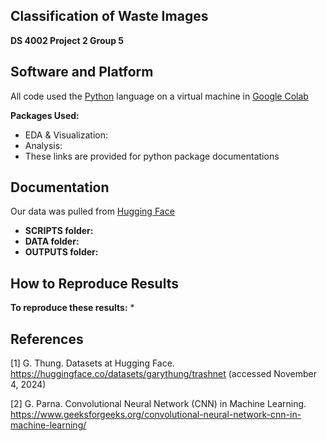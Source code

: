 ## **Classification of Waste Images**
**DS 4002 Project 2 Group 5**

## Software and Platform 
All code used the [Python](https://www.python.org/downloads/) language on a virtual machine in [Google Colab](https://colab.research.google.com/) 

**Packages Used:**
* EDA & Visualization: 
* Analysis:
* These links are provided for python package documentations  
  
## Documentation 
Our data was pulled from [Hugging Face](https://huggingface.co/datasets/garythung/trashnet) 
* **SCRIPTS folder:** 
* **DATA folder:** 
* **OUTPUTS folder:** 

## How to Reproduce Results 
**To reproduce these results:**
* 

## References

[1] G. Thung. Datasets at Hugging Face. https://huggingface.co/datasets/garythung/trashnet (accessed November 4, 2024) 

[2] G. Parna. Convolutional Neural Network (CNN) in Machine Learning. https://www.geeksforgeeks.org/convolutional-neural-network-cnn-in-machine-learning/
